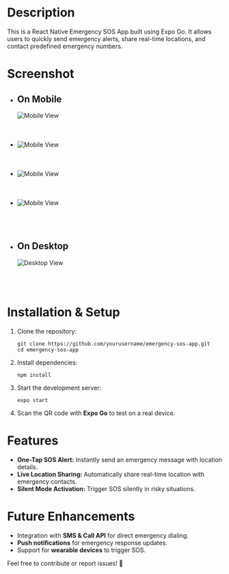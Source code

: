 <h1>Description</h1>
<p>This is a React Native Emergency SOS App built using Expo Go. It allows users to quickly send emergency alerts, share real-time locations, and contact predefined emergency numbers.</p>

<h1>Screenshot</h1>
<ul>
  <li>
    <h2>On Mobile</h2>
    <img src="output\out\WhatsApp Image 2025-02-17 at 20.49.15_825b60b0.jpg" alt="Mobile View"><br><br><br><br>
  </li>
   <li>
    <img src="output\out\WhatsApp Image 2025-02-17 at 20.49.15_74587a61.jpg"" alt="Mobile View"><br><br><br><br>
  </li>
   <li>
    <img src="output\out\WhatsApp Image 2025-02-17 at 20.49.15_7fc79863.jpg" alt="Mobile View"><br><br><br><br>
  </li>
   <li>
    <img src="output\out\WhatsApp Image 2025-02-17 at 20.49.14_c0ae9876.jpg"" alt="Mobile View"><br><br><br><br>
  </li>
  <li>
    <h2>On Desktop</h2>
    <img src="output\out\WhatsApp Image 2025-02-17 at 20.48.57_fa8d5ab1.jpg" alt="Desktop View"><br><br><br><br>
  </li>
</ul>

<h1>Installation & Setup</h1>
<ol>
  <li>Clone the repository:</li>
  <pre><code>git clone https://github.com/yourusername/emergency-sos-app.git
cd emergency-sos-app</code></pre>
  
  <li>Install dependencies:</li>
  <pre><code>npm install</code></pre>

  <li>Start the development server:</li>
  <pre><code>expo start</code></pre>

  <li>Scan the QR code with <strong>Expo Go</strong> to test on a real device.</li>
</ol>

<h1>Features</h1>
<ul>
  <li><strong>One-Tap SOS Alert:</strong> Instantly send an emergency message with location details.</li>
  <li><strong>Live Location Sharing:</strong> Automatically share real-time location with emergency contacts.</li>
  <li><strong>Silent Mode Activation:</strong> Trigger SOS silently in risky situations.</li>
</ul>

<h1>Future Enhancements</h1>
<ul>
  <li>Integration with <strong>SMS & Call API</strong> for direct emergency dialing.</li>
  <li><strong>Push notifications</strong> for emergency response updates.</li>
  <li>Support for <strong>wearable devices</strong> to trigger SOS.</li>
</ul>

<p>Feel free to contribute or report issues! 🚀</p>
